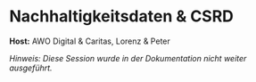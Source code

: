 # Nachhaltigkeitsdaten & CSRD

**Host:** AWO Digital & Caritas, Lorenz & Peter

*Hinweis: Diese Session wurde in der Dokumentation nicht weiter ausgeführt.*
